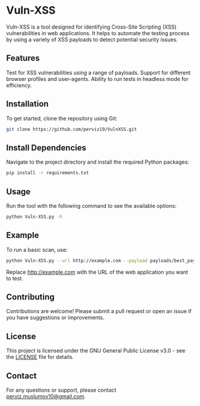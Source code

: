# Vuln-XSS
Vuln-XSS is a tool designed for identifying Cross-Site Scripting (XSS) vulnerabilities in web applications. It helps to automate the testing process by using a variety of XSS payloads to detect potential security issues.

## Features
Test for XSS vulnerabilities using a range of payloads.
Support for different browser profiles and user-agents.
Ability to run tests in headless mode for efficiency.

## Installation
To get started, clone the repository using Git:
```bash
git clone https://github.com/perviz19/VulnXSS.git
```
## Install Dependencies
Navigate to the project directory and install the required Python packages:

```bash
pip install -r requirements.txt
```

## Usage
Run the tool with the following command to see the available options:

```bash
python Vuln-XSS.py -h
```

## Example
To run a basic scan, use:
```bash
python Vuln-XSS.py --url http://example.com --payload payloads/best_payload(1500).txt
```
Replace http://example.com with the URL of the web application you want to test.

## Contributing
Contributions are welcome! Please submit a pull request or open an issue if you have suggestions or improvements.

## License
This project is licensed under the GNU General Public License v3.0 - see the [LICENSE](LICENSE) file for details.

## Contact
For any questions or support, please contact perviz.muslumov10@gmail.com.
